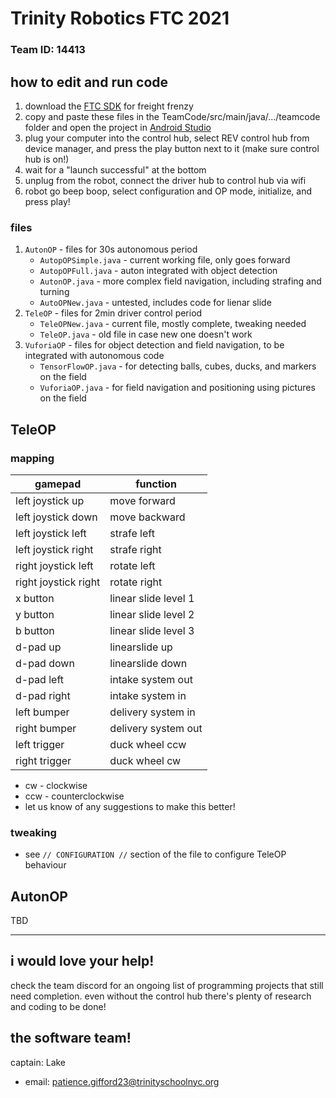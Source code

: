 # Trinity Robotics FTC 2021

### Team ID: 14413

## how to edit and run code

1. download the [FTC SDK](https://github.com/FIRST-Tech-Challenge/FtcRobotController) for freight
   frenzy
2. copy and paste these files in the TeamCode/src/main/java/.../teamcode folder and open the project
   in [Android Studio](https://developer.android.com/studio/)
3. plug your computer into the control hub, select REV control hub from device manager, and press
   the play button next to it (make sure control hub is on!)
4. wait for a "launch successful" at the bottom
5. unplug from the robot, connect the driver hub to control hub via wifi
6. robot go beep boop, select configuration and OP mode, initialize, and press play!

### files

1. `AutonOP` - files for 30s autonomous period
    - `AutopOPSimple.java` - current working file, only goes forward
    - `AutopOPFull.java` - auton integrated with object detection
    - `AutonOP.java` - more complex field navigation, including strafing and turning
    - `AutoOPNew.java` - untested, includes code for lienar slide
2. `TeleOP` - files for 2min driver control period
    - `TeleOPNew.java` - current file, mostly complete, tweaking needed
    - `TeleOP.java` - old file in case new one doesn't work
3. `VuforiaOP` - files for object detection and field navigation, to be integrated with autonomous code
    - `TensorFlowOP.java` - for detecting balls, cubes, ducks, and markers on the field
    - `VuforiaOP.java` - for field navigation and positioning using pictures on the field

## TeleOP

### mapping

| gamepad              | function             |
| -------------------- | -------------------- |
| left joystick up     | move forward         |
| left joystick down   | move backward        |
| left joystick left   | strafe left          |
| left joystick right  | strafe right         |
| right joystick left  | rotate left          |
| right joystick right | rotate right         |
| x button             | linear slide level 1 |
| y button             | linear slide level 2 |
| b button             | linear slide level 3 |
| d-pad up             | linearslide up       |
| d-pad down           | linearslide down     |
| d-pad left           | intake system out    |
| d-pad right          | intake system in     |
| left bumper          | delivery system in   |
| right bumper         | delivery system out  |
| left trigger         | duck wheel ccw       |
| right trigger        | duck wheel cw        |

-   cw - clockwise
-   ccw - counterclockwise
-   let us know of any suggestions to make this better!

### tweaking

-   see `// CONFIGURATION //` section of the file to configure TeleOP behaviour

## AutonOP

TBD

---

## i would love your help!

check the team discord for an ongoing list of programming projects that still need completion. even
without the control hub there's plenty of research and coding to be done!

## the software team!

captain: Lake

-   email: patience.gifford23@trinityschoolnyc.org
